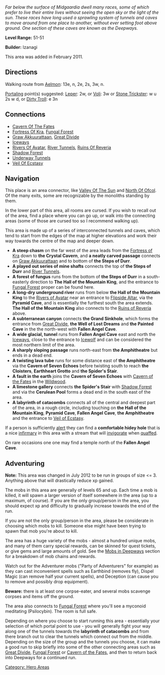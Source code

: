 *Far below the surface of Midgaardia dwell many races, some of which
prefer to live their entire lives without seeing the open sky or the
light of the sun. These races have long used a sprawling system of
tunnels and caves to move around from one place to another, without ever
setting foot above ground. One section of these caves are known as the
Deepways.*

**Level Range:** 51-51

**Builder:** Izanagi

This area was added in February 2011.

## Directions

Walking route from [Aelmon](Aelmon "wikilink"): 13e, n, 2e, 2s, 3w, n.

[Portaling](Portal "wikilink") point(s) suggested:
[Leper](Leper "wikilink"): 2w, or [Voli](Voli "wikilink"): 3w or [Stone
Trickster](Stone_Trickster "wikilink"): w u 2s w d, or [Dirty
Troll](Dirty_Troll "wikilink"): e 3n

## Connections

-   [Cavern Of The Fates](:Category:_Cavern_Of_The_Fates "wikilink")
-   [Fortress Of Kra](:Category:_Fortress_Of_Kra "wikilink"), [ Fungal
    Forest](:Category:_Fungal_Forest "wikilink")
-   [ Graw Akkuurattaan](:Category:_Graw_Akkuurattaan "wikilink"),
    [Great Divide](:Category:_Great_Divide "wikilink")
-   [ Iceways](:Category:_Iceways "wikilink")
-   [Rivers Of Avatar](:Category:_Rivers_Of_Avatar "wikilink"), [River
    Tunnels](:Category:_River_Tunnels "wikilink"), [Ruins Of
    Reveria](:Category:_Ruins_Of_Reveria "wikilink")
-   [ Shadow Forest](:Category:_Shadow_Forest "wikilink")
-   [ Underway Tunnels](:Category:_Underway_Tunnels "wikilink")
-   [Veil Of Ecstasy](:Category:_Veil_Of_Ecstasy "wikilink")

## Navigation

This place is an area connector, like [ Valley Of The
Sun](:Category:_Valley_Of_The_Sun "wikilink") and [North Of
Ofcol](:Category:North_Of_Ofcol "wikilink"). Of the many exits, some are
recognizable by the monoliths standing by them.

In the lower part of this area, all rooms are cursed. If you wish to
recall out of the area, find a place where you can go up, or walk into
the connecting areas (some of those are cursed too so I recommend
walking up).

This area is made up of a series of interconnected tunnels and caves,
which tend to start from the edges of the map at higher elevations and
work their way towards the centre of the map and deeper down.

-   **A steep chasm** on the far west of the area leads from the
    [Fortress of Kra](:Category:_Fortress_Of_Kra "wikilink") down to
    **the Crystal Cavern**, and **a neatly carved passage** connects on
    [Graw Akkuurattaan](:Category:_Graw_Akkuurattaan "wikilink") and to
    bottom of **the Steps of Durr**.
-   **A played out series of mine shafts** connects the top of **the
    Steps of Durr** and [River
    Tunnels](:Category:_River_Tunnels "wikilink").
-   **A forest of fungus** runs from the bottom of **the Steps of Durr**
    in a south-easterly direction to **The Hall of the Mountain King**,
    and the entrance to [Fungal
    Forest](:Category:_Fungal_Forest "wikilink") proper can be found
    here.
-   **A long-dry underground river** runs from below **the Hall of the
    Mountain King** to the [Rivers of
    Avatar](:Category:_Rivers_Of_Avatar "wikilink") near an entrance to
    [Flipside Altar](:Category:_Flipside_Altar "wikilink"), via the
    **Pyramid Cave**, and is essentially the furthest south the area
    extends. **The Hall of the Mountain King** also connects to the
    [Ruins of Reveria](:Category:_Ruins_Of_Reveria "wikilink") above.
-   **A subterranean canyon** connects **the Grand Sinkhole**, which
    forms the entrance from [Great
    Divide](:Category:_Great_Divide "wikilink"), **the Well of Lost
    Dreams** and **the Painted Cave** in the the north-west with
    **Fallen Angel Cave**.
-   **A wide glacial, tunnel** runs from **Fallen Angel Cave** east and
    north the [Iceways](:Category:_Iceways "wikilink"), close to the
    entrance to [Icewolf](:Category:_Icewolf "wikilink") and can be
    considered the most northern limit of the area.
-   **A sharply sloping passage** runs north-east from **the
    Amphitheatre** but ends in a dead end.
-   **A twisting lava tube** runs for some distance east of **the
    Amphitheatre** via the **Cavern of Seven Echoes** before twisting
    south to reach **the Cloisters**, **Earthheart Grotto** and **the
    Spider's Stair**.
-   **A fault in the earth** joins the **Cavern of Seven Echoes** with
    [Cavern of the Fates](:Category:_Cavern_Of_The_Fates "wikilink") in
    the [Wildwood](:Category:Wildwood "wikilink").
-   **A limestone gallery** connects **the Spider's Stair** with [Shadow
    Forest](:Category:_Shadow_Forest "wikilink") and via the **Cerulean
    Pool** forms a dead end in the south east of the area.
-   **A labyrinth of catacombs** connects all of the central and deepest
    part of the area, in a rough circle, including touching on **the
    Hall of the Mountain King**, **Pyramid Cave**, **Fallen Angel
    Cave**, **the Amphitheatre** and the entrance to [Veil of
    Ecstasy](:Category:Veil_Of_Ecstasy "wikilink").

If a person is sufficiently [alert](Alertness "wikilink") they can find
a **comfortable hidey hole** that is a nice
[infirmary](:Category:Infirmaries "wikilink") in this area with a stream
that will [invigorate](Invigorate "wikilink") when
[quaffed](quaff "wikilink").

On rare occasions one one may find a temple north of the **Fallen Angel
Cave**.

## Adventuring

**Note:** This area was changed in July 2012 to be run in groups of size
\<= 3. Anything above that will drastically reduce xp gained.

The mobs in this area are generally of levels 65 and up. Each time a mob
is killed, it will spawn a larger version of itself somewhere in the
area (up to a maximum, of course). If you are the only group/person in
the area, you should expect xp and difficulty to gradually increase
towards the end of the run.

If you are not the only group/person in the area, please be considerate
in choosing which mobs to kill. Someone else might have been trying to
spawn that mob you're about to kill.

The area has a huge variety of the mobs - almost a hundred unique mobs,
and many of them carry special rewards, can be skinned for quest
tickets, or give gems and large amounts of gold. See the [Mobs in
Deepways](:Category:Mobs_In_Deepways "wikilink") section for a breakdown
of mob chains and rewards.

Watch out for the Adventurer mobs ("Party of Adventurers" for example)
as they can cast inconvenient spells such as Earthbind (removes fly),
Dispel Magic (can remove half your current spells), and Deception (can
cause you to remove and possibly drop equipment).

<b>Beware:</b> there is at least one corpse-eater, and several mobs
scavenge corpses and items off the ground.

The area also connects to [Fungal Forest](Fungal_Forest "wikilink")
where you'll see a myconoid meditating (Psilocybin). The room is full
safe.

Depending on where you choose to start running this area - essentially
your selection of which portal point to use - you will generally fight
your way along one of the tunnels towards the **labyrinth of catacombs**
and from there branch out to clear the tunnels which connect out from
the middle. Depending on the size of the group and the tunnels you
choose, it can make a good run to skip briefly into some of the other
connecting areas such as [ Great
Divide](:Category:_Great_Divide "wikilink"), [Fungal
Forest](:Category:_Fungal_Forest "wikilink") or [Cavern of the
Fates](:Category:_Cavern_Of_The_Fates "wikilink"), and then to return
back into Deepways for a continued run.

[Category: Hero Areas](Category:_Hero_Areas "wikilink")
